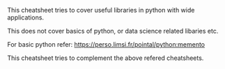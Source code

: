 This cheatsheet tries to cover useful libraries in python with wide applications. 

This does not cover basics of python, or data science related libaries etc.

For basic python refer: https://perso.limsi.fr/pointal/python:memento

This cheatsheet tries to complement the above refered cheatsheets.